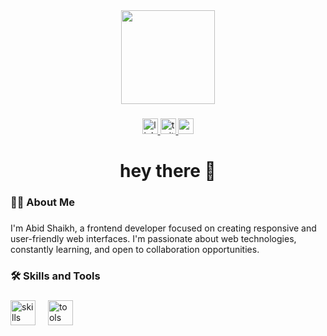 <div align="center">
  <img height="150" src="https://tse4.mm.bing.net/th?id=OIP.VON9gHTrzeHZbHfXsqfzEAHaEq&pid=Api&P=0&h=180" />
</div>

###

<div align="center">
  <a href="https://www.linkedin.com/in/shkabid40/">
    <img src="https://img.shields.io/static/v1?message=LinkedIn&logo=linkedin&label=&color=0077B5&logoColor=white&labelColor=&style=for-the-badge" height="25" alt="linkedin logo" />
  </a>
  <a href="https://x.com/AbidShaikh550">
    <img src="https://img.shields.io/static/v1?message=Twitter&logo=twitter&label=&color=1DA1F2&logoColor=white&labelColor=&style=for-the-badge" height="25" alt="twitter logo" />
  </a>
  <a href="mailto:muhammadabid9326@gmail.com">
    <img src="https://img.shields.io/static/v1?message=Gmail&logo=gmail&label=&color=D14836&logoColor=white&labelColor=&style=for-the-badge" height="25" alt="gmail logo" />
  </a>
</div>

###

<h1 align="center">hey there 👋</h1>

###

<h3 align="left">👩‍💻  About Me</h3>

###

<p align="left">I'm Abid Shaikh, a frontend developer focused on creating responsive and user-friendly web interfaces. I'm passionate about web technologies, constantly learning, and open to collaboration opportunities.</p>

###

<h3 align="left">🛠 Skills and Tools</h3>

###

<div align="left">
  <img src="https://skillicons.dev/icons?i=html,css,js,react,tailwind,python,firebase,mongodb,nodejs,express" height="40" alt="skills logo" />
  <img width="12" />
  <img src="https://skillicons.dev/icons?i=git,github,postman,vscode" height="40" alt="tools logo" />
</div>

###
